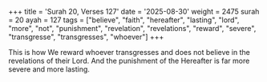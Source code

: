 +++
title = 'Surah 20, Verses 127'
date = '2025-08-30'
weight = 2475
surah = 20
ayah = 127
tags = ["believe", "faith", "hereafter", "lasting", "lord", "more", "not", "punishment", "revelation", "revelations", "reward", "severe", "transgresse", "transgresses", "whoever"]
+++

This is how We reward whoever transgresses and does not believe in the revelations of their Lord. And the punishment of the Hereafter is far more severe and more lasting.